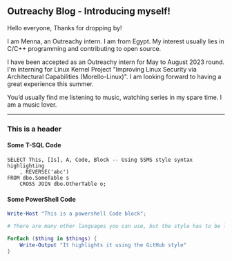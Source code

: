 ## Outreachy Blog - Introducing myself!

Hello everyone, Thanks for dropping by!

I am Menna, an Outreachy intern. I am from Egypt. My interest usually lies in C/C++ programming and contributing to open source.

I have been accepted as an Outreachy intern for May to August 2023 round. I'm interning for Linux Kernel Project "Improving Linux Security via Architectural Capabilities (Morello-Linux)". I am looking forward to having a great experience this summer.

You’d usually find me listening to music, watching series in my spare time. I am a music lover.

---

### This is a header

#### Some T-SQL Code

```tsql
SELECT This, [Is], A, Code, Block -- Using SSMS style syntax highlighting
    , REVERSE('abc')
FROM dbo.SomeTable s
    CROSS JOIN dbo.OtherTable o;
```

#### Some PowerShell Code

```powershell
Write-Host "This is a powershell Code block";

# There are many other languages you can use, but the style has to be loaded first

ForEach ($thing in $things) {
    Write-Output "It highlights it using the GitHub style"
}
```
